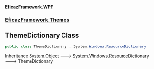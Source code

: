 #### [EficazFramework.WPF](EficazFrameworkWPF.md 'EficazFramework WPF')
### [EficazFramework.Themes](EficazFrameworkWPF.md#EficazFramework.Themes 'EficazFramework.Themes')

## ThemeDictionary Class

```csharp
public class ThemeDictionary : System.Windows.ResourceDictionary
```

Inheritance [System.Object](https://docs.microsoft.com/en-us/dotnet/api/System.Object 'System.Object') &#129106; [System.Windows.ResourceDictionary](https://docs.microsoft.com/en-us/dotnet/api/System.Windows.ResourceDictionary 'System.Windows.ResourceDictionary') &#129106; ThemeDictionary